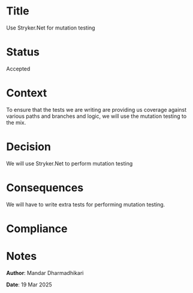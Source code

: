 # Title
Use Stryker.Net for mutation testing

# Status
Accepted

# Context

To ensure that the tests we are writing are providing us coverage against various paths and branches and logic, we will use the mutation testing to the mix.

# Decision
We will use Stryker.Net to perform mutation testing

# Consequences

We will have to write extra tests for performing mutation testing.

# Compliance

# Notes
**Author**: Mandar Dharmadhikari

**Date**: 19 Mar 2025